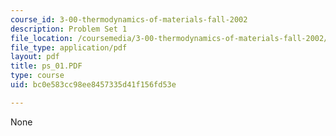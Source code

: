 ```yaml
---
course_id: 3-00-thermodynamics-of-materials-fall-2002
description: Problem Set 1
file_location: /coursemedia/3-00-thermodynamics-of-materials-fall-2002/bc0e583cc98ee8457335d41f156fd53e_ps_01.PDF
file_type: application/pdf
layout: pdf
title: ps_01.PDF
type: course
uid: bc0e583cc98ee8457335d41f156fd53e

---
```

None